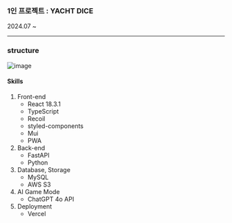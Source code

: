 ### 1인 프로젝트 : YACHT DICE
2024.07 ~ 

<hr/>

### structure
![image](https://github.com/user-attachments/assets/bc8ad8f0-83eb-4453-9ee4-a4b7607dc7b7)

#### Skills
1. Front-end
   - React 18.3.1
   - TypeScript
   - Recoil
   - styled-components
   - Mui
   - PWA
2. Back-end
   - FastAPI
   - Python
3. Database, Storage
   - MySQL
   - AWS S3
4. AI Game Mode
   - ChatGPT 4o API
5. Deployment
   - Vercel
